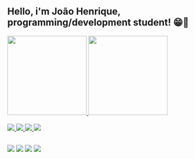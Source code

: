 ## Hello, i'm João Henrique, programming/development student! 😁👋

<div>
  <a href="https://github.com/henriiquejoaao">
  <img height="180cm" src="https://github-readme-stats.vercel.app/api?username=henriiquejoaao&show_icons=true&theme=react">
  <img height="180cm" src="https://github-readme-stats.vercel.app/api/top-langs/?username=henriiquejoaao&theme=react&layout=compact">
  </div>
<div style="display: inline_block"><br>
  <img src="https://skillicons.dev/icons?i=java" />
  <img src="https://skillicons.dev/icons?i=spring" />
  <img src="https://skillicons.dev/icons?i=mongodb" />
  <img src="https://skillicons.dev/icons?i=py" />
</div>

  ##
 
<div> 
  <a href="https://www.youtube.com/@henriique_joaao" target="_blank"><img src="https://img.shields.io/badge/YouTube-FF0000?style=for-the-badge&logo=youtube&logoColor=white" target="_blank"></a>
  <a href="https://www.instagram.com/henriique_joaao" target="_blank"><img src="https://img.shields.io/badge/-Instagram-%23E4405F?style=for-the-badge&logo=instagram&logoColor=white" target="_blank"></a>
  <a href = "mailto:joaohenriquetrindadeguimaraes@gmail.com"><img src="https://img.shields.io/badge/-Gmail-%23333?style=for-the-badge&logo=gmail&logoColor=white" target="_blank"></a>
  <a href="https://www.linkedin.com/in/jo%C3%A3o-henrique-bb20a82b2/" target="_blank"><img src="https://img.shields.io/badge/-LinkedIn-%230077B5?style=for-the-badge&logo=linkedin&logoColor=white" target="_blank"></a> 
  
</div>
